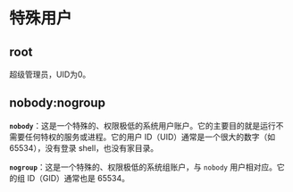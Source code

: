# 特殊用户

## root

超级管理员，UID为0。



## nobody:nogroup



**`nobody`**：这是一个特殊的、权限极低的系统用户账户。它的主要目的就是运行不需要任何特权的服务或进程。它的用户 ID（UID）通常是一个很大的数字（如 65534），没有登录 shell，也没有家目录。



**`nogroup`**：这是一个特殊的、权限极低的系统组账户，与 `nobody` 用户相对应。它的组 ID（GID）通常也是 65534。
